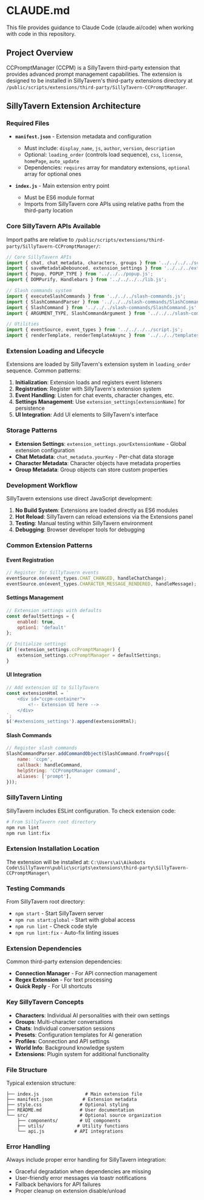 # CLAUDE.md

This file provides guidance to Claude Code (claude.ai/code) when working with code in this repository.

## Project Overview

CCPromptManager (CCPM) is a SillyTavern third-party extension that provides advanced prompt management capabilities. The extension is designed to be installed in SillyTavern's third-party extensions directory at `/public/scripts/extensions/third-party/SillyTavern-CCPromptManager`.

## SillyTavern Extension Architecture

### Required Files
- **`manifest.json`** - Extension metadata and configuration
  - Must include: `display_name`, `js`, `author`, `version`, `description`
  - Optional: `loading_order` (controls load sequence), `css`, `license`, `homePage`, `auto_update`
  - Dependencies: `requires` array for mandatory extensions, `optional` array for optional ones

- **`index.js`** - Main extension entry point
  - Must be ES6 module format
  - Imports from SillyTavern core APIs using relative paths from the third-party location

### Core SillyTavern APIs Available

Import paths are relative to `/public/scripts/extensions/third-party/SillyTavern-CCPromptManager/`:

```javascript
// Core SillyTavern APIs
import { chat, chat_metadata, characters, groups } from '../../../../script.js';
import { saveMetadataDebounced, extension_settings } from '../../../extensions.js';
import { Popup, POPUP_TYPE } from '../../../popup.js';
import { DOMPurify, Handlebars } from '../../../../lib.js';

// Slash commands system
import { executeSlashCommands } from '../../../slash-commands.js';
import { SlashCommandParser } from '../../../slash-commands/SlashCommandParser.js';
import { SlashCommand } from '../../../slash-commands/SlashCommand.js';
import { ARGUMENT_TYPE, SlashCommandArgument } from '../../../slash-commands/SlashCommandArgument.js';

// Utilities
import { eventSource, event_types } from '../../../../script.js';
import { renderTemplate, renderTemplateAsync } from '../../../templates.js';
```

### Extension Loading and Lifecycle

Extensions are loaded by SillyTavern's extension system in `loading_order` sequence. Common patterns:

1. **Initialization**: Extension loads and registers event listeners
2. **Registration**: Register with SillyTavern's extension system
3. **Event Handling**: Listen for chat events, character changes, etc.
4. **Settings Management**: Use `extension_settings[extensionName]` for persistence
5. **UI Integration**: Add UI elements to SillyTavern's interface

### Storage Patterns

- **Extension Settings**: `extension_settings.yourExtensionName` - Global extension configuration
- **Chat Metadata**: `chat_metadata.yourKey` - Per-chat data storage
- **Character Metadata**: Character objects have metadata properties
- **Group Metadata**: Group objects can store custom properties

### Development Workflow

SillyTavern extensions use direct JavaScript development:

1. **No Build System**: Extensions are loaded directly as ES6 modules
2. **Hot Reload**: SillyTavern can reload extensions via the Extensions panel
3. **Testing**: Manual testing within SillyTavern environment
4. **Debugging**: Browser developer tools for debugging

### Common Extension Patterns

#### Event Registration
```javascript
// Register for SillyTavern events
eventSource.on(event_types.CHAT_CHANGED, handleChatChange);
eventSource.on(event_types.CHARACTER_MESSAGE_RENDERED, handleMessage);
```

#### Settings Management
```javascript
// Extension settings with defaults
const defaultSettings = {
    enabled: true,
    option1: 'default'
};

// Initialize settings
if (!extension_settings.ccPromptManager) {
    extension_settings.ccPromptManager = defaultSettings;
}
```

#### UI Integration
```javascript
// Add extension UI to SillyTavern
const extensionHtml = `
    <div id="ccpm-container">
        <!-- Extension UI here -->
    </div>
`;
$('#extensions_settings').append(extensionHtml);
```

#### Slash Commands
```javascript
// Register slash commands
SlashCommandParser.addCommandObject(SlashCommand.fromProps({
    name: 'ccpm',
    callback: handleCommand,
    helpString: 'CCPromptManager command',
    aliases: ['prompt'],
}));
```

### SillyTavern Linting

SillyTavern includes ESLint configuration. To check extension code:

```bash
# From SillyTavern root directory
npm run lint
npm run lint:fix
```

### Extension Installation Location

The extension will be installed at:
`C:\Users\ai\Aikobots Code\SillyTavern\public\scripts\extensions\third-party\SillyTavern-CCPromptManager\`

### Testing Commands

From SillyTavern root directory:
- `npm start` - Start SillyTavern server
- `npm run start:global` - Start with global access
- `npm run lint` - Check code style
- `npm run lint:fix` - Auto-fix linting issues

### Extension Dependencies

Common third-party extension dependencies:
- **Connection Manager** - For API connection management
- **Regex Extension** - For text processing
- **Quick Reply** - For UI shortcuts

### Key SillyTavern Concepts

- **Characters**: Individual AI personalities with their own settings
- **Groups**: Multi-character conversations
- **Chats**: Individual conversation sessions
- **Presets**: Configuration templates for AI generation
- **Profiles**: Connection and API settings
- **World Info**: Background knowledge system
- **Extensions**: Plugin system for additional functionality

### File Structure

Typical extension structure:
```
├── index.js                 # Main extension file
├── manifest.json           # Extension metadata
├── style.css              # Optional styling
├── README.md              # User documentation
└── src/                   # Optional source organization
    ├── components/        # UI components
    ├── utils/            # Utility functions
    └── api.js           # API integrations
```

### Error Handling

Always include proper error handling for SillyTavern integration:
- Graceful degradation when dependencies are missing
- User-friendly error messages via toastr notifications
- Fallback behaviors for API failures
- Proper cleanup on extension disable/unload